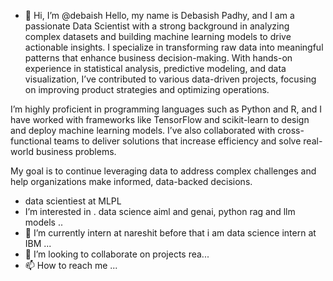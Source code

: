 - 👋 Hi, I’m @debaish Hello, my name is Debasish Padhy, and I am a passionate Data Scientist with a strong background in analyzing complex datasets and building machine learning models to drive actionable insights. I specialize in transforming raw data into meaningful patterns that enhance business decision-making. With hands-on experience in statistical analysis, predictive modeling, and data visualization, I’ve contributed to various data-driven projects, focusing on improving product strategies and optimizing operations.

I’m highly proficient in programming languages such as Python and R, and I have worked with frameworks like TensorFlow and scikit-learn to design and deploy machine learning models. I’ve also collaborated with cross-functional teams to deliver solutions that increase efficiency and solve real-world business problems.

My goal is to continue leveraging data to address complex challenges and help organizations make informed, data-backed decisions.

- data scientiest at MLPL
- I’m interested in . data science aiml and genai, python rag and llm models ..
- 🌱 I’m currently intern at nareshit before that i am data science intern at IBM ...
- 💞️ I’m looking to collaborate on  projects rea...
- 📫 How to reach me ...

<!---
Manahjs/Manahjs is a ✨ special ✨ repository because its `README.md` (this file) appears on your GitHub profile.
You can click the Preview link to take a look at your changes.
--->
